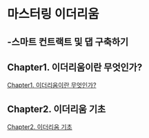 # 마스터링 이더리움
## -스마트 컨트랙트 및 댑 구축하기

## Chapter1. 이더리움이란 무엇인가?

[Chapter1. 이더리움이란 무엇인가?](https://github.com/gokite227/Mastering_Ethereum/tree/main/Chapter1)

## Chapter2. 이더리움 기초

[Chapter2. 이더리움 기초](https://www.notion.so/Chapter2-8891e43ca82948a9a30fbaba92cce798)
